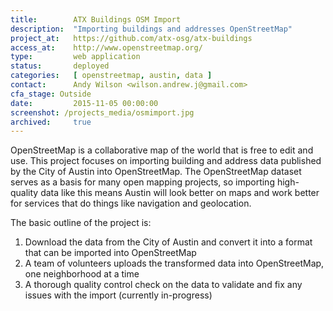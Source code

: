 ```yaml
---
title:        ATX Buildings OSM Import
description:  "Importing buildings and addresses OpenStreetMap"
project_at:   https://github.com/atx-osg/atx-buildings
access_at:    http://www.openstreetmap.org/
type:         web application
status:       deployed
categories:   [ openstreetmap, austin, data ]
contact:      Andy Wilson <wilson.andrew.j@gmail.com>
cfa_stage: Outside
date:         2015-11-05 00:00:00
screenshot: /projects_media/osmimport.jpg
archived:     true
---
```


OpenStreetMap is a collaborative map of the world that is free to edit and use.
This project focuses on importing building and address data published by the
City of Austin into OpenStreetMap. The OpenStreetMap dataset serves as a basis
for many open mapping projects, so importing high-quality data like this means
Austin will look better on maps and work better for services that do things like
navigation and geolocation.

The basic outline of the project is:

1. Download the data from the City of Austin and convert it into a format that
   can be imported into OpenStreetMap
1. A team of volunteers uploads the transformed data into OpenStreetMap, one
   neighborhood at a time
1. A thorough quality control check on the data to validate and fix any issues
   with the import (currently in-progress)
